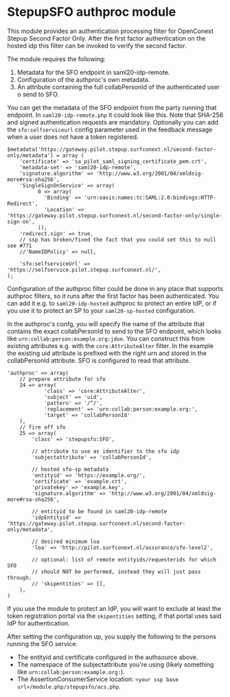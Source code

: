 StepupSFO authproc module
=========================

This module provides an authentication processing filter for OpenConext
Stepup Second Factor Only. After the first factor authentication on
the hosted idp this filter can be invoked to verify the second factor.

The module requires the following:
1. Metadata for the SFO endpoint in saml20-idp-remote.
1. Configuration of the authproc's own metadata.
1. An attribute containing the full collabPersonId of the authenticated
   user o send to SFO.

You can get the metadata of the SFO endpoint from the party running that
endpoint. In `saml20-idp-remote.php` it could look like this. Note that
SHA-256 and signed authentication requests are mandatory. Optionally
you can add the `sfo:selfserviceurl` config parameter used in the
feedback message when a user does not have a token registered.

    $metadata['https://gateway.pilot.stepup.surfconext.nl/second-factor-only/metadata'] = array (
        'certificate' => 'sa_pilot_saml_signing_certificate_pem.crt',
        'metadata-set' => 'saml20-idp-remote',
        'signature.algorithm' => 'http://www.w3.org/2001/04/xmldsig-more#rsa-sha256',
        'SingleSignOnService' => array(
              0 => array(
                'Binding' => 'urn:oasis:names:tc:SAML:2.0:bindings:HTTP-Redirect',
                'Location' => 'https://gateway.pilot.stepup.surfconext.nl/second-factor-only/single-sign-on',
              )),
        'redirect.sign' => true,
        // ssp has broken/fixed the fact that you could set this to null see #771
        //'NameIDPolicy' => null,
        
        'sfo:selfserviceUrl' => 'https://selfservice.pilot.stepup.surfconext.nl/',
    );

Configuration of the authproc filter could be done in any place that supports
authproc filters, so it runs after the first factor has been authenticated.
You can add it e.g. to `saml20-idp-hosted` authproc to protect an entire IdP,
or if you use it to protect an SP to your `saml20-sp-hosted` configuration.

In the authproc's confg, you will specify the name of the attribute that
contains the exact collabPersonId to send to the SFO endpoint, which looks like
`urn:collab:person:example.org:jdoe`.  You can construct this from existing
attributes e.g. with the `core:AttributeAlter` filter. In the example the
existing uid attribute is prefixed with the right urn and stored in the
collabPersonId attribute. SFO is configured to read that attribute.

    'authproc' => array(
        // prepare attribute for sfo
        24 => array(
                'class' => 'core:AttributeAlter',
                'subject' => 'uid',
                'pattern' => '/^/',
                'replacement' => 'urn:collab:person:example.org:',
                'target' => 'collabPersonId'
        ),
        // fire off sfo
        25 => array(
            'class' => 'stepupsfo:SFO',

            // attribute to use as identifier to the sfo idp
            'subjectattribute' => 'collabPersonId',

            // hosted sfo-sp metadata
            'entityid' => 'https://example.org/',
            'certificate' => 'example.crt',
            'privatekey' => 'example.key',
            'signature.algorithm' => 'http://www.w3.org/2001/04/xmldsig-more#rsa-sha256',

            // entityid to be found in saml20-idp-remote
            'idpEntityid' => 'https://gateway.pilot.stepup.surfconext.nl/second-factor-only/metadata',

            // desired minimum loa
            'loa' => 'http://pilot.surfconext.nl/assurance/sfo-level2',

            // optional: list of remote entityids/requesterids for which SFO
            // should NOT be performed, instead they will just pass through.
            // 'skipentities' => [],
        ),
    )

If you use the module to protect an IdP, you will want to exclude at least the
token registration portal via the `skipentities` setting, if that portal uses
said IdP for authentication.

After setting the configuration up, you supply the following to the persons
running the SFO service:
- The entityid and certificate configured in the authsource above.
- The namespace of the subjectattribute you're using (likely something like `urn:collab:person:example.org:`).
- The AssertionConsumerService location: `<your ssp base url>/module.php/stepupsfo/acs.php`.
